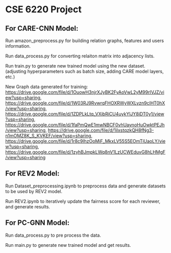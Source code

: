 # CSE 6220 Project

## For CARE-CNN Model:

Run amazon_preprocess.py for building relation graphs, features and users information.

Run data_process.py for converting relaiton matrix into adjacency lists.

Run train.py to generate new trained model using the new dataset. 
(adjusting hyperparameters such as batch size, adding CARE model layers, etc.)

New Graph data generated for training:
https://drive.google.com/file/d/1OuowH3njrXJyBK2FyAoVwL2yM99rIVJZ/view?usp=sharing, https://drive.google.com/file/d/1W03RJ9RvwrqFHOXRWyWXLyzn9clHT0hX/view?usp=sharing, https://drive.google.com/file/d/1ZDPLkLtq_VXibRiCU4uykYlJY8iDT0y1/view?usp=sharing, https://drive.google.com/file/d/1faPmQwE1mwNBCF0vhUaynoHuOwktPEJh/view?usp=sharing, https://drive.google.com/file/d/1ilxstqzkQH8fNg3-n1mOMZ8K_S_KVKEF/view?usp=sharing, https://drive.google.com/file/d/1r8c9lhzOoMiF_MkxLV55S5EOmTiUaoLY/view?usp=sharing, https://drive.google.com/file/d/1zyhBJmpkLWq8nV1LzUCWEduvG8hLHMgF/view?usp=sharing

## For REV2 Model:

Run Dataset_preprocessing.ipynb to preprocess data and generate datasets to be used by REV2 model.

Run REV2.ipynb to iteratively update the fairness score for each reviewer, and generate results.

## For PC-GNN Model:

Run data_process.py to pre process the data.

Run main.py to generate new trained model and get results.
